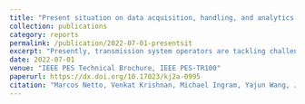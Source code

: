 ```yaml
---
title: "Present situation on data acquisition, handling, and analytics of operators of the transmission system in different countries and their future needs to cope with the continuous growth of data"
collection: publications
category: reports
permalink: /publication/2022-07-01-presentsit
excerpt: "Presently, transmission system operators are tackling challenging dynamic issues in scenarios close to real-time utilizing their dynamic stability assessment tools and data acquisition devices that have in operation. These devices use different types of technology and the majority of the tools used in the control centers are tailored to each of them. Most challenges affecting the security of these systems are associated with current paradigms of management and planning such as the inclusion of deregulated markets, the interconnection with neighboring regional systems, the diversification of energy sources, and the involvement of environmental constraints. Under these conditions, the security and reliability of the transmission system can be compromised with unexpected disturbances causing violations of the security limits established and subsequently leading to the system collapse. To contribute to the finding of solutions to these problems, the members of this IEEE Task Force have worked together to gather information from eleven utilities in nine different countries in America and Europe. The main objective is to establish a baseline of these common concerns, which can be used to develop, in the next step, solutions based on machine learning and data-driven innovative algorithms."
date: 2022-07-01
venue: "IEEE PES Technical Brochure, IEEE PES-TR100"
paperurl: https://dx.doi.org/10.17023/kj2a-0995
citation: "Marcos Netto, Venkat Krishnan, Michael Ingram, Yajun Wang, Junbo Zhao, Emilio Barocio, Manuel Andrade, Juan Jose Guerrero, Jorge Mola, Jaime C. Cepeda, David Panchi, Aharon B. De La Torre, Diego E. Echeverría, Hector Chavez, Alberto Trigueros, Miguel Herrera, Jose Luis Rueda Torres, Simon Tindemans, Marnick Huijsman, Jorrit Bos, Danny Klaar, Petr Korba, Mats Larsson, Mario Paolone, Miguel Ramirez, Rusejla Sadikovic, Walter Sattinger, Rafael Segundo, Camille Hamon, Robert Eriksson, Jochen Cremer, et.al. 'Present situation on data acquisition, handling, and analytics of operators of the transmission system in different countries and their future needs to cope with the continuous growth of data', IEEE PES Technical Brochure IEEE PES-TR100, (2022)."
---
```

